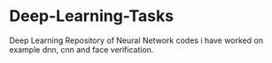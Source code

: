 # Deep-Learning-Tasks
Deep Learning Repository of Neural Network codes i have worked on example dnn, cnn and face verification.
